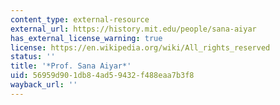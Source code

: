 ```yaml
---
content_type: external-resource
external_url: https://history.mit.edu/people/sana-aiyar
has_external_license_warning: true
license: https://en.wikipedia.org/wiki/All_rights_reserved
status: ''
title: '*Prof. Sana Aiyar*'
uid: 56959d90-1db8-4ad5-9432-f488eaa7b3f8
wayback_url: ''
---
```

